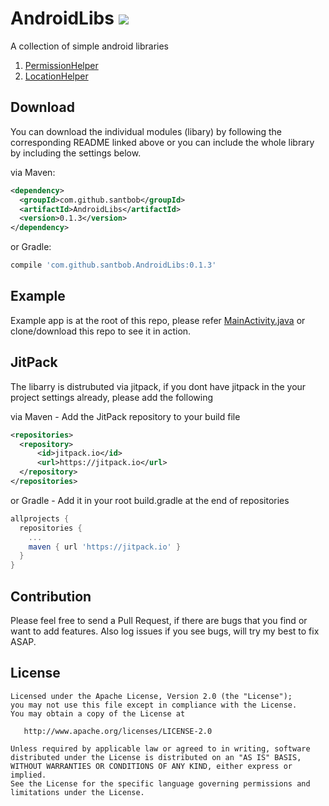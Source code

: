 # AndroidLibs [![](https://jitpack.io/v/santbob/AndroidLibs.svg)](https://jitpack.io/#santbob/AndroidLibs)
A collection of simple android libraries

1. [PermissionHelper](permissionhelper/README.md) 
2. [LocationHelper](locationhelper/README.md)

## Download
You can download the individual modules (libary) by following the corresponding README linked above or you can include the whole library by including the settings below.

via Maven:
```xml
<dependency>
  <groupId>com.github.santbob</groupId>
  <artifactId>AndroidLibs</artifactId>
  <version>0.1.3</version>
</dependency>
```
or Gradle:
```groovy
compile 'com.github.santbob.AndroidLibs:0.1.3'
```

## Example

Example app is at the root of this repo, please refer [MainActivity.java](app/src/main/java/com/santbob/androidlibs_sampleapp/MainActivity.java) or clone/download this repo to see it in action.

## JitPack

The libarry is distrubuted via jitpack, if you dont have jitpack in the your project settings already, please add the following

via Maven - Add the JitPack repository to your build file 
```xml
<repositories>
  <repository>
      <id>jitpack.io</id>
      <url>https://jitpack.io</url>
  </repository>
</repositories>
```
or Gradle - Add it in your root build.gradle at the end of repositories
```groovy
allprojects {
  repositories {
    ...
    maven { url 'https://jitpack.io' }
  }
}
```

## Contribution
Please feel free to send a Pull Request, if there are bugs that you find or want to add features. Also log issues if you see bugs, will try my best to fix ASAP.

## License

    Licensed under the Apache License, Version 2.0 (the "License");
    you may not use this file except in compliance with the License.
    You may obtain a copy of the License at

       http://www.apache.org/licenses/LICENSE-2.0

    Unless required by applicable law or agreed to in writing, software
    distributed under the License is distributed on an "AS IS" BASIS,
    WITHOUT WARRANTIES OR CONDITIONS OF ANY KIND, either express or implied.
    See the License for the specific language governing permissions and
    limitations under the License.
